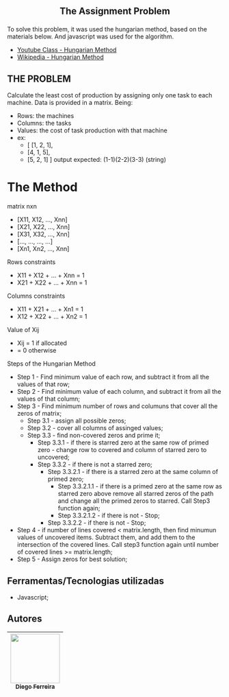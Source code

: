 ## <p align="center">The Assignment Problem</p>

To solve this problem, it was used the hungarian method, based on the materials below. And javascript was used for the algorithm.
* [Youtube Class - Hungarian Method](https://www.youtube.com/watch?v=ezSx8OyBZVc&ab_channel=ShokoufehMirzaei)
* [Wikipedia - Hungarian Method](https://en.wikipedia.org/wiki/Hungarian_algorithm)

## THE PROBLEM
<p>Calculate the least cost of production by assigning only one task to each machine. Data is provided in a matrix. Being:</p>

* Rows: the machines 
* Columns: the tasks
* Values: the cost of task production with that machine
* ex: 
  * [ [1, 2, 1],
  *   [4, 1, 5],
  *   [5, 2, 1] ]
output expected: (1-1)(2-2)(3-3) (string)

# The Method

matrix nxn                             
* [X11, X12, ..., Xnn]
* [X21, X22, ..., Xnn]
* [X31, X32, ..., Xnn]
* [..., ..., ..., ...]
* [Xn1, Xn2, ..., Xnn]

Rows constraints
* X11 + X12 + ... + Xnn = 1
* X21 + X22 + ... + Xnn = 1

Columns constraints
* X11 + X21 + ... + Xn1 = 1
* X12 + X22 + ... + Xn2 = 1

Value of Xij
* Xij = 1 if allocated
* = 0 otherwise

Steps of the Hungarian Method
* Step 1 - Find minimum value of each row, and subtract it from all the values of that row;
* Step 2 - Find minimum value of each column, and subtract it from all the values of that column;
* Step 3 - Find minimum number of rows and columuns that cover all the zeros of matrix;
  * Step 3.1 - assign all possible zeros;
  * Step 3.2 - cover all columns of assinged values;
  * Step 3.3 - find non-covered zeros and prime it;
    * Step 3.3.1 - if there is starred zero at the same row of primed zero - change row to covered and column of starred zero to uncovered;
    * Step 3.3.2 - if there is not a starred zero;
      * Step 3.3.2.1 - if there is a starred zero at the same column of primed zero;
        * Step 3.3.2.1.1 -  if there is a primed zero at the same row as starred zero above remove all starred zeros of the path and change all the primed zeros to starred. Call Step3 function again;
        * Step 3.3.2.1.2 - if there is not - Stop;
      * Step 3.3.2.2 - if there is not - Stop;
* Step 4 - if number of lines covered < matrix.length, then find minumun values of uncovered items. Subtract them, and add them to the intersection of the covered lines. Call step3 function again until number of covered lines >= matrix.length;
* Step 5 - Assign zeros for best solution;

## Ferramentas/Tecnologias utilizadas
* Javascript;

## Autores
| [<img src="https://avatars.githubusercontent.com/u/97759524?v=4" width=115><br><sub>Diego Ferreira</sub>](https://github.com/diegonf) | 
| :---: |